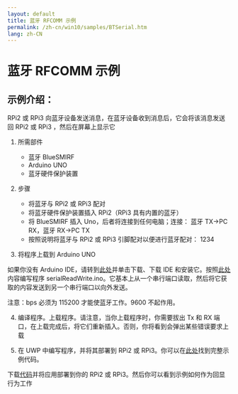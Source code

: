 ```yaml
---
layout: default
title: 蓝牙 RFCOMM 示例
permalink: /zh-cn/win10/samples/BTSerial.htm
lang: zh-CN
---
```

# 蓝牙 RFCOMM 示例

## 示例介绍：

RPi2 或 RPi3 向蓝牙设备发送消息，在蓝牙设备收到消息后，它会将该消息发送回 RPi2 或 RPi3 ，然后在屏幕上显示它

1. 所需部件
	- 蓝牙 BlueSMIRF
	- Arduino UNO
	- 蓝牙硬件保护装置
	
2.	步骤
	- 将蓝牙与 RPi2 或 RPi3 配对
	- 将蓝牙硬件保护装置插入 RPi2（RPi3 具有内置的蓝牙）
	- 将 BlueSMIRF 插入 Uno，后者将连接到任何电脑；连接： 蓝牙 TX-\>PC RX，蓝牙 RX-\>PC TX
    - 按照说明将蓝牙与 RPi2 或 RPi3 引脚配对以便进行蓝牙配对： 1234
 
3.	将程序上载到 Arduino UNO

如果你没有 Arduino IDE，请转到[此处](https://www.arduino.cc/)并单击下载、下载 IDE 和安装它。按照[此处](https://github.com/ms-iot/samples/blob/develop/BTSerial/serialReadWrite.ino)内容编写程序 serialReadWrite.ino。它基本上从一个串行端口读取，然后将它获取的内容发送到另一个串行端口以向外发送。


注意：bps 必须为 115200 才能使蓝牙工作。9600 不起作用。
 
4. 编译程序。上载程序。请注意，当你上载程序时，你需要拔出 Tx 和 RX 端口，在上载完成后，将它们重新插入。否则，你将看到会弹出某些错误要求上载
 
5.	在 UWP 中编写程序，并将其部署到 RPi2 或 RPi3。你可以在[此处](https://github.com/ms-iot/samples/tree/develop/BTSerial)找到完整示例代码。
 
下载[代码](https://github.com/ms-iot/samples/tree/develop/BTSerial)并将应用部署到你的 RPi2 或 RPi3。然后你可以看到示例如何作为回显行为工作



